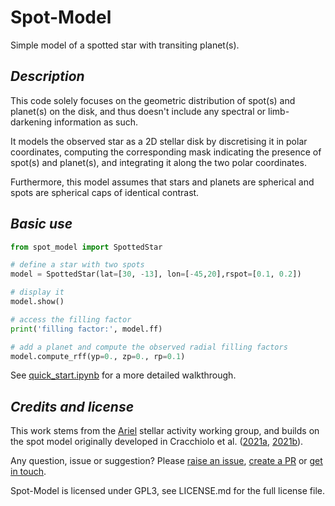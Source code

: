 # Spot-Model

Simple model of a spotted star with transiting planet(s). 

## *Description*

This code solely focuses on the geometric distribution of spot(s) and planet(s) on the disk, and thus doesn't include any spectral or limb-darkening information as such.

It models the observed star as a 2D stellar disk by discretising it in polar coordinates, computing the corresponding mask indicating the presence of spot(s) and planet(s), and integrating it along the two polar coordinates. 

Furthermore, this model assumes that stars and planets are spherical and spots are spherical caps of identical contrast.

## *Basic use*

```python
from spot_model import SpottedStar

# define a star with two spots
model = SpottedStar(lat=[30, -13], lon=[-45,20],rspot=[0.1, 0.2])

# display it
model.show()

# access the filling factor
print('filling factor:', model.ff)

# add a planet and compute the observed radial filling factors
model.compute_rff(yp=0., zp=0., rp=0.1)
```

See [quick_start.ipynb](https://github.com/ucl-exoplanets/spot-model/blob/main/quick_start.ipynb) for a more detailed walkthrough.

## *Credits and license*

This work stems from the [Ariel](https://arielmission.space/) stellar activity working group, and builds on the spot model originally developed in Cracchiolo et al. ([2021a](https://arxiv.org/abs/2108.12526), [2021b](https://arxiv.org/abs/2108.12526)).

Any question, issue or suggestion? Please [raise an issue](https://github.com/ucl-exoplanets/spot-model/issues), [create a PR](https://github.com/ucl-exoplanets/spot-model/pulls) or [get in touch](mario.morvan@ucl.ac.uk).

Spot-Model is licensed under GPL3, see LICENSE.md for the full license file.